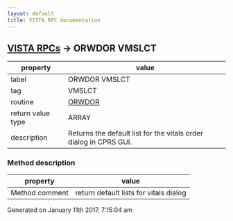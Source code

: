```yaml
---
layout: default
title: VISTA RPC documentation
---
```




## [VISTA RPCs](TableOfContent.md) &#8594; ORWDOR VMSLCT 

 property | value 
--- | --- 
 label | ORWDOR VMSLCT
 tag | VMSLCT
 routine | [ORWDOR](http://code.osehra.org/dox/Routine_ORWDOR_source.html)
 return value type | ARRAY
 description | Returns the default list for the vitals order dialog in CPRS GUI.


### Method description

 property | value 
--- | --- 
 Method comment | return default lists for vitals dialog




 Generated on January 11th 2017, 7:15:04 am